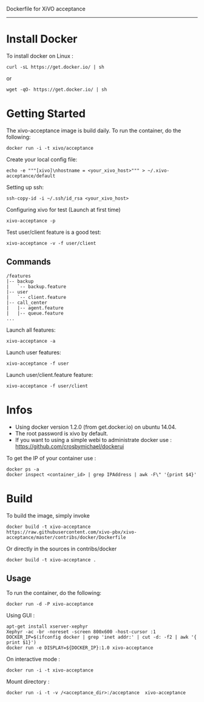 Dockerfile for XiVO acceptance
******************************

Install Docker
==============

To install docker on Linux :

    curl -sL https://get.docker.io/ | sh
 
 or
 
    wget -qO- https://get.docker.io/ | sh



Getting Started
===============

The xivo-acceptance image is build daily. To run the container, do the following:

    docker run -i -t xivo/acceptance

Create your local config file:

    echo -e """[xivo]\nhostname = <your_xivo_host>""" > ~/.xivo-acceptance/default

Setting up ssh:

    ssh-copy-id -i ~/.ssh/id_rsa <your_xivo_host>

Configuring xivo for test (Launch at first time)

    xivo-acceptance -p

Test user/client feature is a good test:

    xivo-acceptance -v -f user/client

Commands
------------------

    /features
    |-- backup
    |   `-- backup.feature
    |-- user
    |   `-- client.feature
    |-- call_center
    |   |-- agent.feature
    |   |-- queue.feature
    ...

Launch all features:

    xivo-acceptance -a

Launch user features:

    xivo-acceptance -f user

Launch user/client.feature feature:

    xivo-acceptance -f user/client

Infos
=====

- Using docker version 1.2.0 (from get.docker.io) on ubuntu 14.04.
- The root password is xivo by default.
- If you want to using a simple webi to administrate docker use : https://github.com/crosbymichael/dockerui

To get the IP of your container use :

    docker ps -a
    docker inspect <container_id> | grep IPAddress | awk -F\" '{print $4}'

Build
=====

To build the image, simply invoke

    docker build -t xivo-acceptance https://raw.githubusercontent.com/xivo-pbx/xivo-acceptance/master/contribs/docker/Dockerfile

Or directly in the sources in contribs/docker

    docker build -t xivo-acceptance .


Usage
-----

To run the container, do the following:

    docker run -d -P xivo-acceptance

Using GUI :

    apt-get install xserver-xephyr
    Xephyr -ac -br -noreset -screen 800x600 -host-cursor :1
    DOCKER_IP=$(ifconfig docker | grep 'inet addr:' | cut -d: -f2 | awk '{ print $1}')
    docker run -e DISPLAY=${DOCKER_IP}:1.0 xivo-acceptance

On interactive mode :

    docker run -i -t xivo-acceptance

Mount directory :

    docker run -i -t -v /<acceptance_dir>:/acceptance  xivo-acceptance
